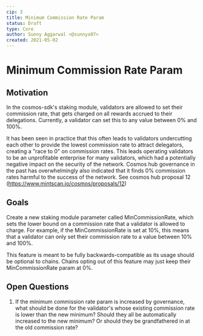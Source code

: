 ```yaml
---
cip: 3
title: Minimum Commission Rate Param
status: Draft
type: Core
author: Sunny Aggarwal <@sunnya97>
created: 2021-05-02
---
```



# Minimum Commission Rate Param

## Motivation

In the cosmos-sdk's staking module, validators are allowed to set their commission rate, that gets charged on all rewards accrued to their delegations.  Currently, a validator can set this to any value between 0% and 100%.  

It has been seen in practice that this often leads to validators undercutting each other to provide the lowest commission rate to attract delegators, creating a "race to 0" on commission rates.  This leads operating validators to be an unprofitable enterprise for many validators, which had a potentially negative impact on the security of the network.
Cosmos hub governance in the past has overwhelmingly also indicated that it finds 0% commission rates harmful to the success of the network. See cosmos hub proposal 12 (https://www.mintscan.io/cosmos/proposals/12)

## Goals

Create a new staking module parameter called MinCommissionRate, which sets the lower bound on a commission rate that a validator is allowed to charge. For example, if the MinCommissionRate is set at 10%, this means that a validator can only set their commission rate to a value between 10% and 100%.

This feature is meant to be fully backwards-compatible as its usage should be optional to chains.  Chains opting out of this feature may just keep their MinCommissionRate param at 0%.


## Open Questions

1. If the minimum commission rate param is increased by governance, what should be done for the validator's whose existing commission rate is lower than the new minimum?  Should they all be automatically increased to  the new minimum?  Or should they be grandfathered in at the old commission rate?
